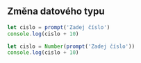 ## Změna datového typu

```js
let cislo = prompt('Zadej číslo')
console.log(cislo + 10)
```

```js
let cislo = Number(prompt('Zadej číslo'))
console.log(cislo + 10)
```
